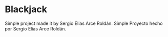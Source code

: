 # Blackjack

Simple project made it by Sergio Elias Arce Roldán.
Simple Proyecto hecho por Sergio Elias Arce Roldán.